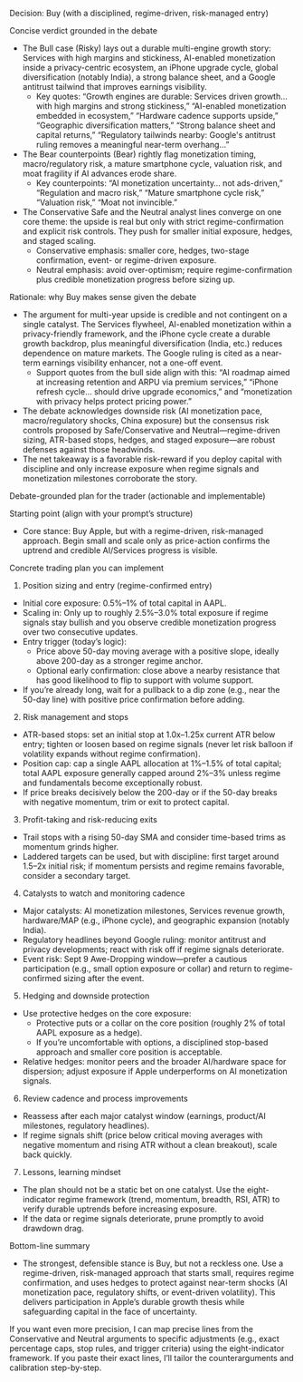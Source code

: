 Decision: Buy (with a disciplined, regime-driven, risk-managed entry)

Concise verdict grounded in the debate
- The Bull case (Risky) lays out a durable multi-engine growth story: Services with high margins and stickiness, AI-enabled monetization inside a privacy-centric ecosystem, an iPhone upgrade cycle, global diversification (notably India), a strong balance sheet, and a Google antitrust tailwind that improves earnings visibility.
  - Key quotes: “Growth engines are durable: Services driven growth… with high margins and strong stickiness,” “AI-enabled monetization embedded in ecosystem,” “Hardware cadence supports upside,” “Geographic diversification matters,” “Strong balance sheet and capital returns,” “Regulatory tailwinds nearby: Google's antitrust ruling removes a meaningful near-term overhang…”
- The Bear counterpoints (Bear) rightly flag monetization timing, macro/regulatory risk, a mature smartphone cycle, valuation risk, and moat fragility if AI advances erode share.
  - Key counterpoints: “AI monetization uncertainty… not ads-driven,” “Regulation and macro risk,” “Mature smartphone cycle risk,” “Valuation risk,” “Moat not invincible.”
- The Conservative Safe and the Neutral analyst lines converge on one core theme: the upside is real but only with strict regime-confirmation and explicit risk controls. They push for smaller initial exposure, hedges, and staged scaling.
  - Conservative emphasis: smaller core, hedges, two-stage confirmation, event- or regime-driven exposure.
  - Neutral emphasis: avoid over-optimism; require regime-confirmation plus credible monetization progress before sizing up.

Rationale: why Buy makes sense given the debate
- The argument for multi-year upside is credible and not contingent on a single catalyst. The Services flywheel, AI-enabled monetization within a privacy-friendly framework, and the iPhone cycle create a durable growth backdrop, plus meaningful diversification (India, etc.) reduces dependence on mature markets. The Google ruling is cited as a near-term earnings visibility enhancer, not a one-off event.
  - Support quotes from the bull side align with this: “AI roadmap aimed at increasing retention and ARPU via premium services,” “iPhone refresh cycle… should drive upgrade economics,” and “monetization with privacy helps protect pricing power.”
- The debate acknowledges downside risk (AI monetization pace, macro/regulatory shocks, China exposure) but the consensus risk controls proposed by Safe/Conservative and Neutral—regime-driven sizing, ATR-based stops, hedges, and staged exposure—are robust defenses against those headwinds.
- The net takeaway is a favorable risk-reward if you deploy capital with discipline and only increase exposure when regime signals and monetization milestones corroborate the story.

Debate-grounded plan for the trader (actionable and implementable)

Starting point (align with your prompt’s structure)
- Core stance: Buy Apple, but with a regime-driven, risk-managed approach. Begin small and scale only as price-action confirms the uptrend and credible AI/Services progress is visible.

Concrete trading plan you can implement

1) Position sizing and entry (regime-confirmed entry)
- Initial core exposure: 0.5%–1% of total capital in AAPL.
- Scaling in: Only up to roughly 2.5%–3.0% total exposure if regime signals stay bullish and you observe credible monetization progress over two consecutive updates.
- Entry trigger (today’s logic): 
  - Price above 50-day moving average with a positive slope, ideally above 200-day as a stronger regime anchor.
  - Optional early confirmation: close above a nearby resistance that has good likelihood to flip to support with volume support.
- If you’re already long, wait for a pullback to a dip zone (e.g., near the 50-day line) with positive price confirmation before adding.

2) Risk management and stops
- ATR-based stops: set an initial stop at 1.0x–1.25x current ATR below entry; tighten or loosen based on regime signals (never let risk balloon if volatility expands without regime confirmation).
- Position cap: cap a single AAPL allocation at 1%–1.5% of total capital; total AAPL exposure generally capped around 2%–3% unless regime and fundamentals become exceptionally robust.
- If price breaks decisively below the 200-day or if the 50-day breaks with negative momentum, trim or exit to protect capital.

3) Profit-taking and risk-reducing exits
- Trail stops with a rising 50-day SMA and consider time-based trims as momentum grinds higher.
- Laddered targets can be used, but with discipline: first target around 1.5–2x initial risk; if momentum persists and regime remains favorable, consider a secondary target.

4) Catalysts to watch and monitoring cadence
- Major catalysts: AI monetization milestones, Services revenue growth, hardware/MAP (e.g., iPhone cycle), and geographic expansion (notably India).
- Regulatory headlines beyond Google ruling: monitor antitrust and privacy developments; react with risk off if regime signals deteriorate.
- Event risk: Sept 9 Awe-Dropping window—prefer a cautious participation (e.g., small option exposure or collar) and return to regime-confirmed sizing after the event.

5) Hedging and downside protection
- Use protective hedges on the core exposure:
  - Protective puts or a collar on the core position (roughly 2% of total AAPL exposure as a hedge).
  - If you’re uncomfortable with options, a disciplined stop-based approach and smaller core position is acceptable.
- Relative hedges: monitor peers and the broader AI/hardware space for dispersion; adjust exposure if Apple underperforms on AI monetization signals.

6) Review cadence and process improvements
- Reassess after each major catalyst window (earnings, product/AI milestones, regulatory headlines).
- If regime signals shift (price below critical moving averages with negative momentum and rising ATR without a clean breakout), scale back quickly.

7) Lessons, learning mindset
- The plan should not be a static bet on one catalyst. Use the eight-indicator regime framework (trend, momentum, breadth, RSI, ATR) to verify durable uptrends before increasing exposure.
- If the data or regime signals deteriorate, prune promptly to avoid drawdown drag.

Bottom-line summary
- The strongest, defensible stance is Buy, but not a reckless one. Use a regime-driven, risk-managed approach that starts small, requires regime confirmation, and uses hedges to protect against near-term shocks (AI monetization pace, regulatory shifts, or event-driven volatility). This delivers participation in Apple’s durable growth thesis while safeguarding capital in the face of uncertainty.

If you want even more precision, I can map precise lines from the Conservative and Neutral arguments to specific adjustments (e.g., exact percentage caps, stop rules, and trigger criteria) using the eight-indicator framework. If you paste their exact lines, I’ll tailor the counterarguments and calibration step-by-step.